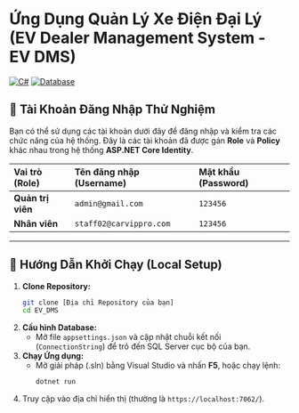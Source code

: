 # Ứng Dụng Quản Lý Xe Điện Đại Lý (EV Dealer Management System - EV DMS)

[![C#](https://img.shields.io/badge/Language-C%23-239120?style=for-the-badge&logo=c-sharp)](https://docs.microsoft.com/en-us/dotnet/csharp/)
[![Database](https://img.shields.io/badge/Database-SQL%20Server-CC2927?style=for-the-badge&logo=microsoft-sql-server)](https://www.microsoft.com/en-us/sql-server)

## 🔑 Tài Khoản Đăng Nhập Thử Nghiệm

Bạn có thể sử dụng các tài khoản dưới đây để đăng nhập và kiểm tra các chức năng của hệ thống. Đây là các tài khoản đã được gán **Role** và **Policy** khác nhau trong hệ thống **ASP.NET Core Identity**.

| Vai trò (Role) | Tên đăng nhập (Username) | Mật khẩu (Password) |
| :--- | :--- | :--- |
| **Quản trị viên** | `admin@gmail.com` | `123456` |
| **Nhân viên** | `staff02@carvippro.com` | `123456` |

---

## 🚀 Hướng Dẫn Khởi Chạy (Local Setup)

1.  **Clone Repository:**
    ```bash
    git clone [Địa chỉ Repository của bạn]
    cd EV_DMS
    ```
2.  **Cấu hình Database:**
    * Mở file `appsettings.json` và cập nhật chuỗi kết nối (`ConnectionString`) để trỏ đến SQL Server cục bộ của bạn.
3.  **Chạy Ứng dụng:**
    * Mở giải pháp (.sln) bằng Visual Studio và nhấn **F5**, hoặc chạy lệnh:
        ```bash
        dotnet run
        ```
4.  Truy cập vào địa chỉ hiển thị (thường là `https://localhost:7062/`).
